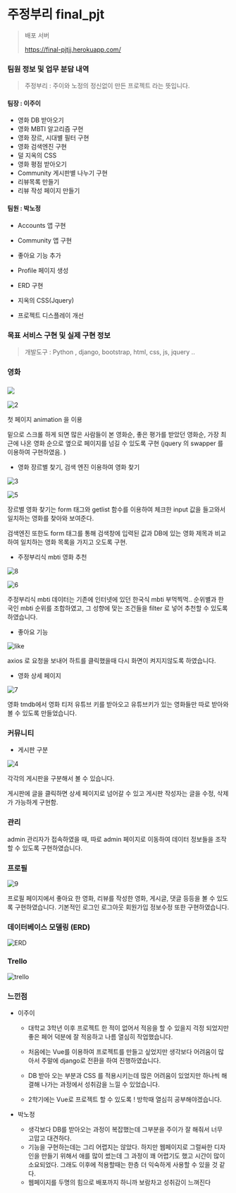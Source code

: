 # 주정부리 final_pjt

> 배포 서버 
>
> https://final-pjtjj.herokuapp.com/



### 팀원 정보 및 업무 분담 내역

> 주정부리 : 주이와 노정의 정신없이 만든 프로젝트 라는 뜻입니다.

#### 팀장 : 이주이

- 영화 DB 받아오기
- 영화 MBTI 알고리즘 구현
- 영화 장르, 시대별 필터 구현
- 영화 검색엔진 구현
- 덜 지옥의 CSS
- 영화 평점 받아오기
- Community 게시판별 나누기 구현
- 리뷰목록 만들기
- 리뷰 작성 페이지 만들기

#### 팀원 : 박노정

- Accounts 앱 구현

- Community 앱 구현

- 좋아요 기능 추가

- Profile 페이지 생성

- ERD 구현

- 지옥의 CSS(Jquery)

- 프로젝트 디스플레이 개선



### 목표 서비스 구현 및 실제 구현 정보

> 개발도구 : Python , django, bootstrap, html, css, js, jquery ..



### 영화

### ![](C:\Users\dea03\ssafy\dont_touch_master\projects\final_pjt_4\final_pjt_django\README_image\1.PNG)



![2](C:\Users\dea03\ssafy\dont_touch_master\projects\final_pjt_4\final_pjt_django\README_image\2.PNG)

첫 페이지 animation 을 이용 

밑으로 스크롤 하게 되면 많은 사람들이 본 영화순, 좋은 평가를 받았던 영화순, 가장 최근에 나온 영화 순으로 옆으로 페이지를 넘길 수 있도록 구현 (jquery 의 swapper 를 이용하여 구현하였음. )



- 영화 장르별 찾기, 검색 엔진 이용하여 영화 찾기

![3](C:\Users\dea03\ssafy\dont_touch_master\projects\final_pjt_4\final_pjt_django\README_image\3.PNG)

![5](C:\Users\dea03\ssafy\dont_touch_master\projects\final_pjt_4\final_pjt_django\README_image\5.PNG)

장르별 영화 찾기는 form 태그와 getlist 함수를 이용하여 체크한 input 값을 들고와서 일치하는 영화를 찾아와 보여준다.

검색엔진 또한도 form 태그를 통해 검색창에 입력된 값과 DB에 있는 영화 제목과 비교하여 일치하는 영화 목록을 가지고 오도록 구현.



- 주정부리식 mbti  영화 추천

![8](C:\Users\dea03\ssafy\dont_touch_master\projects\final_pjt_4\final_pjt_django\README_image\8.PNG)

![6](C:\Users\dea03\ssafy\dont_touch_master\projects\final_pjt_4\final_pjt_django\README_image\6.PNG)

주정부리식 mbti 데이터는 기존에 인터넷에 있던 한국식 mbti 부먹찍먹.. 순위별과 한국인 mbti 순위를 조합하였고, 그 성향에 맞는 조건들을 filter 로 넣어 추천할 수 있도록 하였습니다.



- 좋아요 기능

![like](C:\Users\dea03\ssafy\dont_touch_master\projects\final_pjt_4\final_pjt_django\README_image\like.png)

axios 로 요청을 보내어 하트를 클릭했을때 다시 화면이 켜지지않도록 하였습니다.



- 영화 상세 페이지

![7](C:\Users\dea03\ssafy\dont_touch_master\projects\final_pjt_4\final_pjt_django\README_image\7.PNG)

영화 tmdb에서 영화 티저 유튜브 키를 받아오고 유튜브키가 있는 영화들만 따로 받아와 볼 수 있도록 만들었습니다.

 

### 커뮤니티

- 게시판 구분 

![4](C:\Users\dea03\ssafy\dont_touch_master\projects\final_pjt_4\final_pjt_django\README_image\4.PNG)

각각의 게시판을 구분해서 볼 수 있습니다.

게시판에 글을 클릭하면 상세 페이지로 넘어갈 수 있고 게시판 작성자는 글을 수정, 삭제가 가능하게 구현함.



### 관리

admin 관리자가 접속하였을 때, 따로 admin 페이지로 이동하여 데이터 정보들을 조작할 수 있도록 구현하였습니다.



### 프로필

![9](C:\Users\dea03\Downloads\9.PNG)

프로필 페이지에서 좋아요 한 영화, 리뷰를 작성한 영화, 게시글, 댓글 등등을 볼 수 있도록 구현하였습니다. 기본적인 로그인 로그아웃 회원가입 정보수정 또한 구현하였습니다.



### 데이터베이스 모델링 (ERD)

![ERD](C:\Users\dea03\ssafy\dont_touch_master\projects\final_pjt_4\final_pjt_django\README_image\ERD.png)

### Trello

![trello](C:\Users\dea03\ssafy\dont_touch_master\projects\final_pjt_4\final_pjt_django\README_image\trello.png)



### 느낀점

- 이주이

  - 대학교 3학년 이후 프로젝트 한 적이 없어서 적응을 할 수 있을지 걱정 되었지만 좋은 페어 덕분에 잘 적응하고 나름 열심히 작업했습니다.

  - 처음에는 Vue를 이용하여 프로젝트를 만들고 싶었지만 생각보다 어려움이 많아서 주말에 django로 전환을 하여 진행하였습니다. 

  - DB 받아 오는 부분과 CSS 를 적용시키는데 많은 어려움이 있었지만 하나씩 해결해 나가는 과정에서 성취감을 느낄 수  있었습니다. 

  - 2학기에는 Vue로 프로젝트 할 수 있도록 ! 방학때 열심히 공부해야겠습니다.

    

- 박노정

  - 생각보다 DB를 받아오는 과정이 복잡했는데 그부분을 주이가 잘 해줘서 너무 고맙고 대견하다.
  - 기능을 구현하는데는 그리 어렵지는 않았다. 하지만 웹페이지로 그럴싸한 디자인을 만들기 위해서 애를 많이 썼는데 그 과정이 꽤 어렵기도 했고 시간이 많이 소요되었다. 그래도 이후에 적용할때는 한층 더 익숙하게 사용할 수 있을 것 같다.
  - 웹페이지를 두명의 힘으로 배포까지 하니까 보람차고 성취감이 느껴진다